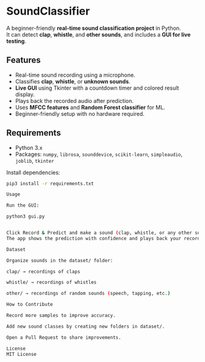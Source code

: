 # SoundClassifier

A beginner-friendly **real-time sound classification project** in Python.  
It can detect **clap**, **whistle**, and **other sounds**, and includes a **GUI for live testing**.

## Features

- Real-time sound recording using a microphone.
- Classifies **clap**, **whistle**, or **unknown sounds**.
- **Live GUI** using Tkinter with a countdown timer and colored result display.
- Plays back the recorded audio after prediction.
- Uses **MFCC features** and **Random Forest classifier** for ML.
- Beginner-friendly setup with no hardware required.

## Requirements

- Python 3.x  
- Packages: `numpy`, `librosa`, `sounddevice`, `scikit-learn`, `simpleaudio`, `joblib`, `tkinter`  

Install dependencies:

```bash
pip3 install -r requirements.txt

Usage

Run the GUI:

python3 gui.py


Click Record & Predict and make a sound (clap, whistle, or any other sound).
The app shows the prediction with confidence and plays back your recording.

Dataset

Organize sounds in the dataset/ folder:

clap/ → recordings of claps

whistle/ → recordings of whistles

other/ → recordings of random sounds (speech, tapping, etc.)

How to Contribute

Record more samples to improve accuracy.

Add new sound classes by creating new folders in dataset/.

Open a Pull Request to share improvements.

License
MIT License
